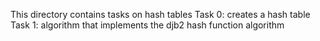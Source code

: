 This directory contains tasks on hash tables
Task 0: creates a hash table
Task 1: algorithm that implements the djb2 hash function algorithm
